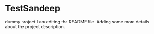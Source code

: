 # TestSandeep
dummy project
I am editing the README file. Adding some more details about the project description.
